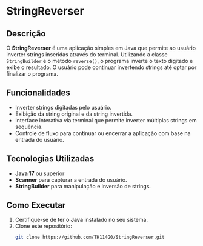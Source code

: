 # StringReverser

## Descrição

O **StringReverser** é uma aplicação simples em Java que permite ao usuário inverter strings inseridas através do terminal. Utilizando a classe `StringBuilder` e o método `reverse()`, o programa inverte o texto digitado e exibe o resultado. O usuário pode continuar invertendo strings até optar por finalizar o programa.

## Funcionalidades

- Inverter strings digitadas pelo usuário.
- Exibição da string original e da string invertida.
- Interface interativa via terminal que permite inverter múltiplas strings em sequência.
- Controle de fluxo para continuar ou encerrar a aplicação com base na entrada do usuário.

## Tecnologias Utilizadas

- **Java 17** ou superior
- **Scanner** para capturar a entrada do usuário.
- **StringBuilder** para manipulação e inversão de strings.

## Como Executar

1. Certifique-se de ter o **Java** instalado no seu sistema.
2. Clone este repositório:
   ```bash
   git clone https://github.com/TH114G0/StringReverser.git
